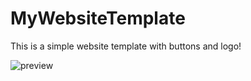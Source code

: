 # MyWebsiteTemplate
This is a simple website template with buttons and logo!



![preview](https://user-images.githubusercontent.com/91433425/140610385-bd2c6fef-b30d-42ce-a44a-56ac416d2d55.png)
